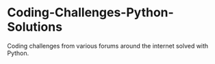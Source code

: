 # Coding-Challenges-Python-Solutions
Coding challenges from various forums around the internet solved with Python.
